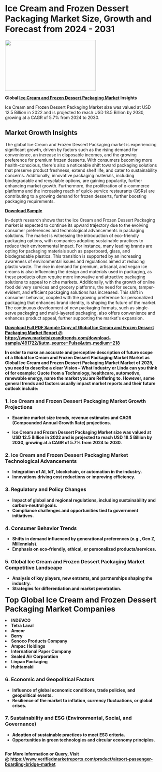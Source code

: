 <H1>Ice Cream and Frozen Dessert Packaging Market Size, Growth and Forecast from 2024 - 2031</H1><img class="aligncenter size-medium wp-image-584254" src="https://thirdeyenews.in/wp-content/uploads/2024/09/Global-Market-Research-300x168.jpeg" alt="" width="300" height="168" /><p><strong>Global&nbsp;<a href="https://www.marketsizeandtrends.com/download-sample/491722/&amp;utm_source=Pulse&amp;utm_medium=218">Ice Cream and Frozen Dessert Packaging Market</a> Insights</strong></p><p>Ice Cream and Frozen Dessert Packaging Market size was valued at USD 12.5 Billion in 2022 and is projected to reach USD 18.5 Billion by 2030, growing at a CAGR of 5.7% from 2024 to 2030.</p><p><h2>Market Growth Insights</h2> <p>The global Ice Cream and Frozen Dessert Packaging market is experiencing significant growth, driven by factors such as the rising demand for convenience, an increase in disposable incomes, and the growing preference for premium frozen desserts. With consumers becoming more health-conscious, there's also a noticeable shift toward packaging solutions that preserve product freshness, extend shelf life, and cater to sustainability concerns. Additionally, innovative packaging materials, including biodegradable and recyclable options, are gaining popularity, further enhancing market growth. Furthermore, the proliferation of e-commerce platforms and the increasing reach of quick-service restaurants (QSRs) are contributing to a growing demand for frozen desserts, further boosting packaging requirements.</p> <p><strong><a href="#">Download Sample</a></strong></p> <p>In-depth research shows that the Ice Cream and Frozen Dessert Packaging market is expected to continue its upward trajectory due to the evolving consumer preferences and technological advancements in packaging solutions. The market is witnessing the introduction of eco-friendly packaging options, with companies adopting sustainable practices to reduce their environmental impact. For instance, many leading brands are opting for packaging materials such as paperboard, glass, and biodegradable plastics. This transition is supported by an increasing awareness of environmental issues and regulations aimed at reducing plastic waste. The rise in demand for premium, artisanal, and vegan ice creams is also influencing the design and materials used in packaging, as these products often require more innovative and attractive packaging solutions to appeal to niche markets. Additionally, with the growth of online food delivery services and grocery platforms, the need for secure, tamper-evident, and efficient packaging solutions has increased. This shift in consumer behavior, coupled with the growing preference for personalized packaging that enhances brand identity, is shaping the future of the market. The continuous development of new packaging formats, such as single-serve packaging and multi-layered packaging, also offers convenience and enhances product appeal, further supporting the market's expansion. <p><strong><a href="#"></p><p><span class=""><strong>Download Full PDF Sample Copy of Global Ice Cream and Frozen Dessert Packaging Market Report</strong> @ <a href="https://www.marketsizeandtrends.com/download-sample/491722/&amp;utm_source=Pulse&amp;utm_medium=218" target="_blank">https://www.marketsizeandtrends.com/download-sample/491722/&amp;utm_source=Pulse&amp;utm_medium=218</a></span></p><p>In order to make an accurate and perceptive description of future scope of a Global&nbsp;Ice Cream and Frozen Dessert Packaging Market Market as Global&nbsp;Ice Cream and Frozen Dessert Packaging Market Market of 2025, you need to describe a clear Vision &ndash; What Industry or Linda can you think of for example: Quote from a Technology, healthcare, automotive, renewable energy, name the market you are Reffering to. However, some general trends and factors usually impact market reports and their future outlook include:</p><h3>1.&nbsp;<strong>Ice Cream and Frozen Dessert Packaging Market Growth Projections</strong></h3><ul><li>Examine market size trends, revenue estimates and CAGR (Compounded Annual Growth Rate) projections.</li><li><p>Ice Cream and Frozen Dessert Packaging Market size was valued at USD 12.5 Billion in 2022 and is projected to reach USD 18.5 Billion by 2030, growing at a CAGR of 5.7% from 2024 to 2030.</p></li></ul><h3>2.&nbsp;<strong>Ice Cream and Frozen Dessert Packaging Market Technological Advancements</strong></h3><ul><li>Integration of AI, IoT, blockchain, or automation in the industry.</li><li>Innovations driving cost reductions or improving efficiency.</li></ul><h3>3.&nbsp;<strong>Regulatory and Policy Changes</strong></h3><ul><li>Impact of global and regional regulations, including sustainability and carbon-neutral goals.</li><li>Compliance challenges and opportunities tied to government initiatives.</li></ul><h3>4.&nbsp;<strong>Consumer Behavior Trends</strong></h3><ul><li>Shifts in demand influenced by generational preferences (e.g., Gen Z, Millennials).</li><li>Emphasis on eco-friendly, ethical, or personalized products/services.</li></ul><h3>5.&nbsp;<strong>Global Ice Cream and Frozen Dessert Packaging Market Competitive Landscape</strong></h3><ul><li>Analysis of key players, new entrants, and partnerships shaping the industry.</li><li>Strategies for differentiation and market penetration.</li></ul><p data-pm-slice="1 1 []"><span style="color: inherit; font-family: inherit; font-size: 25px;">Top Global Ice Cream and Frozen Dessert Packaging Market Companies</span></p><div class="" data-test-id=""><p><li>INDEVCO</li><li> Tetra Laval</li><li> Amcor</li><li> Berry</li><li> Sonoco Products Company</li><li> Ampac Holdings</li><li> International Paper Company</li><li> Sealed Air Corporation</li><li> Linpac Packaging</li><li> Huhtamaki</li></p></div><h3>6.&nbsp;<strong>Economic and Geopolitical Factors</strong></h3><ul><li>Influence of global economic conditions, trade policies, and geopolitical events.</li><li>Resilience of the market to inflation, currency fluctuations, or global crises.</li></ul><h3>7.&nbsp;<strong>Sustainability and ESG (Environmental, Social, and Governance)</strong></h3><ul><li>Adoption of sustainable practices to meet ESG criteria.</li><li>Opportunities in green technologies and circular economy principles.</li></ul><h2><strong style="font-size: 14px;">For More Information or Query, Visit @&nbsp;</strong><a style="background-color: #ffffff; font-size: 14px;" href="https://www.marketsizeandtrends.com/report/ice-cream-and-frozen-dessert-packaging-market/" target="_blank">https://www.verifiedmarketreports.com/product/airport-passenger-boarding-bridge-market</a></h2>
